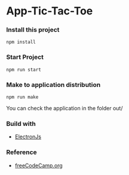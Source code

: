 # App-Tic-Tac-Toe

### Install this project

```
npm install
```

### Start Project

```
npm run start
```

### Make to application distribution

```
npm run make
```

You can check the application in the folder out/

### Build with

- [ElectronJs](https://www.electronjs.org/)

### Reference

- [freeCodeCamp.org](https://www.youtube.com/watch?v=P2TcQ3h0ipQ)
